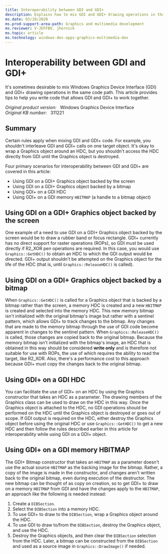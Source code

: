 ```yaml
---
title: Interoperability between GDI and GDI+
description: Explains how to mix GDI and GDI+ drawing operations in the same code path.
ms.date: 03/10/2020
ms.prod-support-area-path: Graphics and multimedia development
ms.reviewer: V-JEFFBO, jhornick
ms.topic: article
ms.technology: windows-dev-apps-graphics-multimedia-dev
---
```

# Interoperability between GDI and GDI+

It's sometimes desirable to mix Windows Graphics Device Interface (GDI) and GDI+ drawing operations in the same code path. This article provides tips to help you write code that allows GDI and GDI+ to work together.

_Original product version:_ &nbsp; Windows Graphics Device Interface  
_Original KB number:_ &nbsp; 311221

## Summary

Certain rules apply when mixing GDI and GDI+ code. For example, you shouldn't interleave GDI and GDI+ calls on one target object. It's okay to wrap a Graphics object around an HDC, but you shouldn't access the HDC directly from GDI until the Graphics object is destroyed.

Four primary scenarios for interoperability between GDI and GDI+ are covered in this article:

- Using GDI on a GDI+ Graphics object backed by the screen
- Using GDI on a GDI+ Graphics object backed by a bitmap
- Using GDI+ on a GDI HDC
- Using GDI+ on a GDI memory `HBITMAP` (a handle to a bitmap object)

## Using GDI on a GDI+ Graphics object backed by the screen

One example of a need to use GDI on a GDI+ Graphics object backed by the screen would be to draw a rubber band or focus rectangle. GDI+ currently has no direct support for raster operations (ROPs), so GDI must be used directly if R2_XOR pen operations are required. In this case, you would use `Graphics::GetHDC()` to obtain an HDC to which the GDI output would be directed. GDI+ output shouldn't be attempted on the Graphics object for the life of the HDC (that is, until `Graphics::ReleaseHDC()` is called).

## Using GDI on a GDI+ Graphics object backed by a bitmap

When `Graphics::GetHDC()` is called for a Graphics object that is backed by a bitmap rather than the screen, a memory HDC is created and a new `HBITMAP` is created and selected into the memory HDC. This new memory bitmap isn't initialized with the original bitmap's image but rather with a sentinel pattern, which allows GDI+ to track changes to the bitmap. Any changes that are made to the memory bitmap through the use of GDI code become apparent in changes to the sentinel pattern. When `Graphics::ReleaseHDC()` is called, those changes are copied back to the original bitmap. Because the memory bitmap isn't initialized with the bitmap's image, an HDC that is obtained in this way should be considered **write only** and is therefore not suitable for use with ROPs, the use of which requires the ability to read the target, like R2_XOR. Also, there's a performance cost to this approach because GDI+ must copy the changes back to the original bitmap.

## Using GDI+ on a GDI HDC

You can facilitate the use of GDI+ on an HDC by using the Graphics constructor that takes an HDC as a parameter. The drawing members of the Graphics class can be used to draw on the HDC in this way. Once the Graphics object is attached to the HDC, no GDI operations should be performed on the HDC until the Graphics object is destroyed or goes out of scope. If GDI output is required on the HDC, either destroy the Graphics object before using the original HDC or use `Graphics::GetHDC()` to get a new HDC and then follow the rules described earlier in this article for interoperability while using GDI on a GDI+ object.

## Using GDI+ on a GDI memory HBITMAP

The GDI+ Bitmap constructor that takes an `HBITMAP` as a parameter doesn't use the actual source `HBITMAP` as the backing image for the bitmap. Rather, a copy of the image is made in the constructor, and changes aren't written back to the original bitmap, even during execution of the destructor. The new bitmap can be thought of as copy on creation, so to get GDI+ to draw on a memory `HBITMAP` from GDI and have the changes apply to the `HBITMAP`, an approach like the following is needed instead:

1. Create a `DIBSection`.
2. Select the `DIBSection` into a memory HDC.
3. To use GDI+ to draw to the `DIBSection`, wrap a Graphics object around the HDC.
4. To use GDI to draw to/from the `DIBSection`, destroy the Graphics object, and use the HDC.
5. Destroy the Graphics objects, and then clear the `DIBSection` selection from the HDC. Later, a bitmap can be constructed from the `DIBSection` and used as a source image in `Graphics::DrawImage()` if needed.
